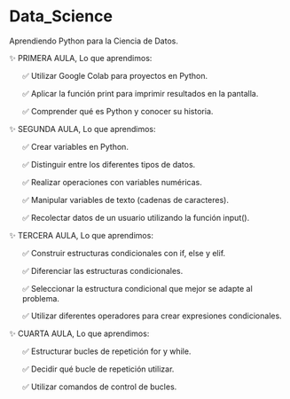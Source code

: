 # Data_Science
Aprendiendo Python para la Ciencia de Datos.

✨ PRIMERA AULA, Lo que aprendimos:
  <ul>✅ Utilizar Google Colab para proyectos en Python.</ul>
  <ul>✅ Aplicar la función print para imprimir resultados en la pantalla.</ul>
  <ul>✅ Comprender qué es Python y conocer su historia.</ul>


✨ SEGUNDA AULA, Lo que aprendimos:
  <ul>✅ Crear variables en Python.</ul>
  <ul>✅ Distinguir entre los diferentes tipos de datos.</ul>
  <ul>✅ Realizar operaciones con variables numéricas.</ul>
  <ul>✅ Manipular variables de texto (cadenas de caracteres).</ul>
  <ul>✅ Recolectar datos de un usuario utilizando la función input().</ul>
  

✨ TERCERA AULA, Lo que aprendimos:
  <ul>✅ Construir estructuras condicionales con if, else y elif.</ul>
  <ul>✅ Diferenciar las estructuras condicionales.</ul>
  <ul>✅ Seleccionar la estructura condicional que mejor se adapte al problema.</ul>
  <ul>✅ Utilizar diferentes operadores para crear expresiones condicionales.</ul>


  ✨ CUARTA AULA, Lo que aprendimos:
  <ul>✅ Estructurar bucles de repetición for y while.</ul>
  <ul>✅ Decidir qué bucle de repetición utilizar.</ul>
  <ul>✅ Utilizar comandos de control de bucles.</ul>
